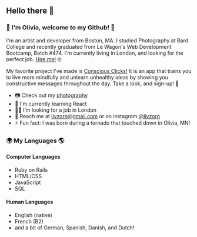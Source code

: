 ## Hello there 🌝

### 🌷 I'm Olivia, welcome to my Github! 🌷

I'm an artist and developer from Boston, MA. I studied Photography at Bard College and recently graduated from Le Wagon's Web Development Bootcamp, Batch #474. I'm currently living in London, and looking for the perfect job. [Hire me!](https://www.linkedin.com/in/livzorn/) 🤓

My favorite project I've made is [Conscious Clicks!](http://www.consciousclicks.org/) It is an app that trains you to live more mindfully and unlearn unhealthy ideas by showing you constructive messages throughout the day. Take a look, and sign-up! 🌈

- 📷 Check out my [photography](http://livzorn.com/)
- 🌱 I'm currently learning React
- 🕵️‍♀️ I’m looking for a job in London
- 💌 Reach me at livzorn@gmail.com or on instagram [@livzorn](https://www.instagram.com/livzorn/)
- ⚡ Fun fact: I was born during a tornado that touched down in Olivia, MN!

### 🌍 My Languages 🌎

#### Computer Languages
- Ruby on Rails
- HTML/CSS
- JavaScript
- SQL

#### Human Languages
- English (native)
- French (B2)
- and a bit of German, Spanish, Danish, and Dutch!



<!--
**livzorn/livzorn** is a ✨ _special_ ✨ repository because its `README.md` (this file) appears on your GitHub profile.

Here are some ideas to get you started:

- 🔭 I’m currently working on ...
- 🌱 I’m currently learning ...
- 👯 I’m looking to collaborate on ...
- 🤔 I’m looking for help with ...
- 💬 Ask me about ...
- 📫 How to reach me: ...
- 😄 Pronouns: ...
- ⚡ Fun fact: ...
-->

